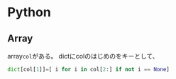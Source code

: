 # Python


## Array
array`col`がある。
dictにcolのはじめのをキーとして、
```py
dict[col[1]]=[ i for i in col[2:] if not i == None]
```

